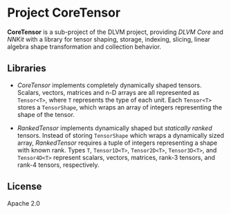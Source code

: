 # Project CoreTensor

**CoreTensor** is a sub-project of the DLVM project, providing *DLVM Core* and *NNKit*
with a library for tensor shaping, storage, indexing, slicing, linear algebra shape
transformation and collection behavior.

## Libraries

- *CoreTensor* implements completely dynamically shaped tensors. Scalars, vectors, matrices
and n-D arrays are all represented as `Tensor<T>`, where `T` represents the type of each unit.
Each `Tensor<T>` stores a `TensorShape`, which wraps an array of integers representing the
shape of the tensor.

- *RankedTensor* implements dynamically shaped but *statically ranked* tensors. Instead of
storing `TensorShape` which wraps a dynamically sized array, *RankedTensor* requires a tuple of
integers representing a shape with known rank. Types `T`, `Tensor1D<T>`, `Tensor2D<T>`, `Tensor3D<T>`, and 
`Tensor4D<T>` represent scalars, vectors, matrices, rank-3 tensors, and rank-4 tensors, respectively.

## License

Apache 2.0
